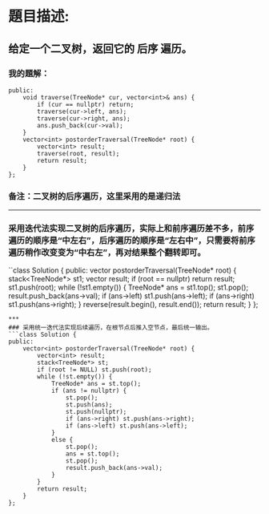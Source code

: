 # 題目描述:
## 给定一个二叉树，返回它的 后序 遍历。
### 我的題解：
```class Solution {
public:
    void traverse(TreeNode* cur, vector<int>& ans) {
        if (cur == nullptr) return;
        traverse(cur->left, ans);
        traverse(cur->right, ans);
        ans.push_back(cur->val);
    }
    vector<int> postorderTraversal(TreeNode* root) {
        vector<int> result;
        traverse(root, result);
        return result;
    }
};
```
### **备注**：二叉树的后序遍历，这里采用的是递归法
***
### 采用迭代法实现二叉树的后序遍历，实际上和前序遍历差不多，前序遍历的顺序是“中左右”，后序遍历的顺序是“左右中”，只需要将前序遍历稍作改变变为“中右左”，再对结果整个翻转即可。
``class Solution {
public:
    vector<int> postorderTraversal(TreeNode* root) {
        stack<TreeNode*> st1;
        vector<int> result;
        if (root == nullptr) return result;
        st1.push(root);
        while (!st1.empty()) {
            TreeNode* ans = st1.top();
            st1.pop();
            result.push_back(ans->val);
            if (ans->left) st1.push(ans->left);
            if (ans->right) st1.push(ans->right);
        }
        reverse(result.begin(), result.end());
        return result;
    }
};
```
***
### 采用统一迭代法实现后续遍历，在根节点后推入空节点，最后统一输出。
```class Solution {
public:
    vector<int> postorderTraversal(TreeNode* root) {
        vector<int> result;  
        stack<TreeNode*> st;
        if (root != NULL) st.push(root);
        while (!st.empty()) {
            TreeNode* ans = st.top();
            if (ans != nullptr) {
                st.pop();
                st.push(ans);
                st.push(nullptr);
                if (ans->right) st.push(ans->right);
                if (ans->left) st.push(ans->left);
            }
            else {
                st.pop();
                ans = st.top();
                st.pop();
                result.push_back(ans->val);
            }
        }
        return result;
    }
};
```